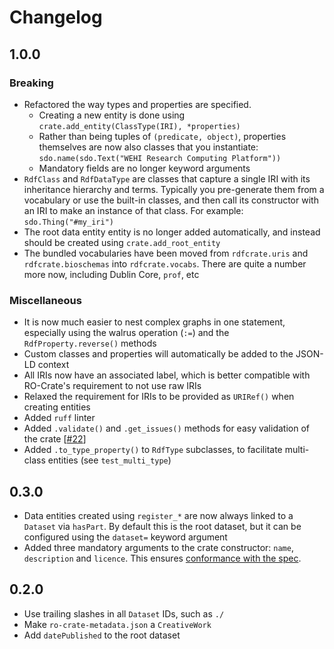 # Changelog

## 1.0.0

### Breaking

- Refactored the way types and properties are specified.
    - Creating a new entity is done using `crate.add_entity(ClassType(IRI), *properties)`
    - Rather than being tuples of `(predicate, object)`, properties themselves are now also classes that you instantiate: `sdo.name(sdo.Text("WEHI Research Computing Platform"))`
    - Mandatory fields are no longer keyword arguments
- `RdfClass` and `RdfDataType` are classes that capture a single IRI with its inheritance hierarchy and terms. Typically you pre-generate them from a vocabulary or use the built-in classes, and then call its constructor with an IRI to make an instance of that class. For example: `sdo.Thing("#my_iri")`
- The root data entity entity is no longer added automatically, and instead should be created using `crate.add_root_entity`
- The bundled vocabularies have been moved from `rdfcrate.uris` and `rdfcrate.bioschemas` into `rdfcrate.vocabs`. There are quite a number more now, including Dublin Core, `prof`, etc

### Miscellaneous

- It is now much easier to nest complex graphs in one statement, especially using the walrus operation (`:=`) and the `RdfProperty.reverse()` methods
- Custom classes and properties will automatically be added to the JSON-LD context
- All IRIs now have an associated label, which is better compatible with RO-Crate's requirement to not use raw IRIs
- Relaxed the requirement for IRIs to be provided as `URIRef()` when creating entities
- Added `ruff` linter
- Added `.validate()` and `.get_issues()` methods for easy validation of the crate [[#22](https://github.com/WEHI-SODA-Hub/RdfCrate/pull/22)]
- Added `.to_type_property()` to `RdfType` subclasses, to facilitate multi-class entities (see `test_multi_type`)

## 0.3.0

- Data entities created using `register_*` are now always linked to a `Dataset` via `hasPart`. By default this is the root dataset, but it can be configured using the `dataset=` keyword argument
- Added three mandatory arguments to the crate constructor: `name`, `description` and `licence`. This ensures [conformance with the spec](https://www.researchobject.org/ro-crate/specification/1.1/root-data-entity.html#direct-properties-of-the-root-data-entity).

## 0.2.0

- Use trailing slashes in all `Dataset` IDs, such as `./`
- Make `ro-crate-metadata.json` a `CreativeWork`
- Add `datePublished` to the root dataset
